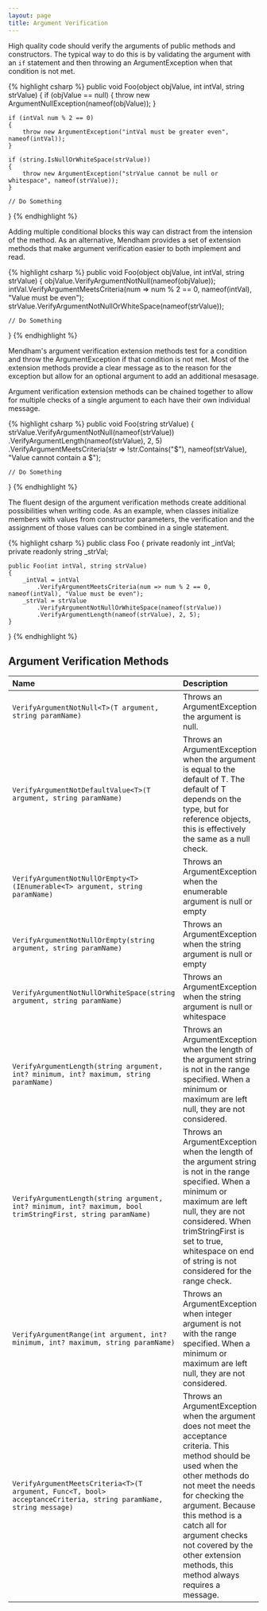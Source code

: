 ```yaml
---
layout: page
title: Argument Verification
---
```

High quality code should verify the arguments of public methods and constructors. The typical way to do this is by validating the argument with an `if` statement and then throwing an ArgumentException when that condition is not met.

{% highlight csharp %}
public void Foo(object objValue, int intVal, string strValue)
{
    if (objValue == null)
    {
        throw new ArgumentNullException(nameof(objValue));
    }

    if (intVal num % 2 == 0)
    {
        throw new ArgumentException("intVal must be greater even", nameof(intVal));
    }

    if (string.IsNullOrWhiteSpace(strValue))
    {
        throw new ArgumentException("strValue cannot be null or whitespace", nameof(strValue));
    }

    // Do Something
}
{% endhighlight %}

Adding multiple conditional blocks this way can distract from the intension of the method. As an alternative, Mendham provides a set of extension methods that make argument verification easier to both implement and read.

{% highlight csharp %}
public void Foo(object objValue, int intVal, string strValue)
{
    objValue.VerifyArgumentNotNull(nameof(objValue));
    intVal.VerifyArgumentMeetsCriteria(num => num % 2 == 0, nameof(intVal), "Value must be even");
    strValue.VerifyArgumentNotNullOrWhiteSpace(nameof(strValue));

    // Do Something
}
{% endhighlight %}

Mendham's argument verification extension methods test for a condition and throw the ArgumentException if that condition is not met. Most of the extension methods provide a clear message as to the reason for the exception but allow for an optional argument to add an additional mesasage. 

Argument verification extension methods can be chained together to allow for multiple checks of a single argument to each have their own individual message.

{% highlight csharp %}
public void Foo(string strValue)
{
    strValue.VerifyArgumentNotNull(nameof(strValue))
        .VerifyArgumentLength(nameof(strValue), 2, 5)
        .VerifyArgumentMeetsCriteria(str => !str.Contains("$"), nameof(strValue), "Value cannot contain a $");

    // Do Something
}
{% endhighlight %}

The fluent design of the argument verification methods create additional possibilities when writing code. As an example, when classes initialize members with values from constructor parameters, the verification and the assignment of those values can be combined in a single statement.

{% highlight csharp %}
public class Foo
{
    private readonly int _intVal;
    private readonly string _strVal;

    public Foo(int intVal, string strValue)
    {
        _intVal = intVal
            .VerifyArgumentMeetsCriteria(num => num % 2 == 0, nameof(intVal), "Value must be even");
        _strVal = strValue
            .VerifyArgumentNotNullOrWhiteSpace(nameof(strValue))
            .VerifyArgumentLength(nameof(strValue), 2, 5);
    }
}
{% endhighlight %}

Argument Verification Methods
-----------------------------

| Name | Description |
|:----|:-------|
| `VerifyArgumentNotNull<T>(T argument, string paramName)` | Throws an ArgumentException the argument is null. |
| `VerifyArgumentNotDefaultValue<T>(T argument, string paramName)` | Throws an ArgumentException when the argument is equal to the default of T. The default of T depends on the type, but for reference objects, this is effectively the same as a null check. |
| `VerifyArgumentNotNullOrEmpty<T>(IEnumerable<T> argument, string paramName)` | Throws an ArgumentException when the enumerable argument is null or empty |
| `VerifyArgumentNotNullOrEmpty(string argument, string paramName)` | Throws an ArgumentException when the string argument is null or empty |
| `VerifyArgumentNotNullOrWhiteSpace(string argument, string paramName)` | Throws an ArgumentException when the string argument is null or whitespace |
| `VerifyArgumentLength(string argument, int? minimum, int? maximum, string paramName)` | Throws an ArgumentException when the length of the argument string is not in the range specified. When a minimum or maximum are left null, they are not considered.  |
| `VerifyArgumentLength(string argument, int? minimum, int? maximum, bool trimStringFirst, string paramName)` | Throws an ArgumentException when the length of the argument string is not in the range specified. When a minimum or maximum are left null, they are not considered. When trimStringFirst is set to true, whitespace on end of string is not considered for the range check. |
| `VerifyArgumentRange(int argument, int? minimum, int? maximum, string paramName)` | Throws an ArgumentException when integer argument is not with the range specified. When a minimum or maximum are left null, they are not considered. |
|  `VerifyArgumentMeetsCriteria<T>(T argument, Func<T, bool> acceptanceCriteria, string paramName, string message)` | Throws an ArgumentException when the argument does not meet the acceptance criteria. This method should be used when the other methods do not meet the needs for checking the argument. Because this method is a catch all for argument checks not covered by the other extension methods, this method always requires a message. |
